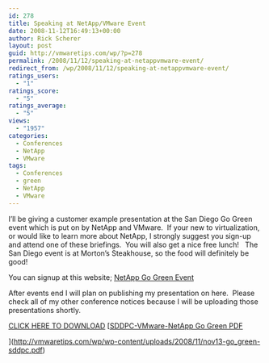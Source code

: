 ```yaml
---
id: 278
title: Speaking at NetApp/VMware Event
date: 2008-11-12T16:49:13+00:00
author: Rick Scherer
layout: post
guid: http://vmwaretips.com/wp/?p=278
permalink: /2008/11/12/speaking-at-netappvmware-event/
redirect_from: /wp/2008/11/12/speaking-at-netappvmware-event/
ratings_users:
  - "1"
ratings_score:
  - "5"
ratings_average:
  - "5"
views:
  - "1957"
categories:
  - Conferences
  - NetApp
  - VMware
tags:
  - Conferences
  - green
  - NetApp
  - VMware
---
```

I&#8217;ll be giving a customer example presentation at the San Diego Go Green event which is put on by NetApp and VMware.  If your new to virtualization, or would like to learn more about NetApp, I strongly suggest you sign-up and attend one of these briefings.  You will also get a nice free lunch!   The San Diego event is at Morton&#8217;s Steakhouse, so the food will definitely be good!

You can signup at this website; <a href="http://communications.netapp.com/p/Network_Appliance/AMERICAS_20081002_Green_Roadshow?%20REF_SOURCE=web" target="_blank">NetApp Go Green Event</a>

<!--more-->

After events end I will plan on publishing my presentation on here.  Please check all of my other conference notices because I will be uploading those presentations shortly.

[CLICK HERE TO DOWNLOAD](http://vmwaretips.com/wp/wp-content/uploads/2008/11/nov13-go_green-sddpc.pdf) [[SDDPC-VMware-NetApp Go Green PDF](http://vmwaretips.com/wp/wp-content/uploads/2008/11/nov13-go_green-sddpc.pdf)
  
](http://vmwaretips.com/wp/wp-content/uploads/2008/11/nov13-go_green-sddpc.pdf)